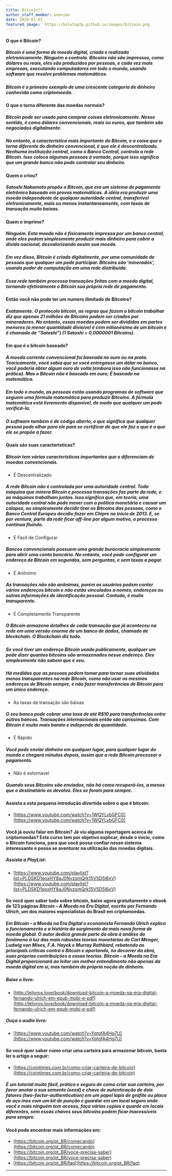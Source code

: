 ```yaml
---
title: Bitcoin?!
author_staff_member: anonimo
date: 2020-01-03
featured_image:  https://boletop2p.github.io/images/bitcoin.png
---
```

#### O que é Bitcoin?

##### Bitcoin é uma forma de moeda digital, criada e realizada eletronicamente. Ninguém o controla. Bitcoins não são impressos, como dólares ou reais, eles são produzidos por pessoas, e cada vez mais empresas, executando computadores em todo o mundo, usando software que resolve problemas matemáticos.

##### Bitcoin é o primeiro exemplo de uma crescente categoria de dinheiro conhecida como criptomoeda.

#### O que o torna diferente das moedas normais?

##### Bitcoin pode ser usado para comprar coisas eletronicamente. Nesse sentido, é como dólares convencionais, reais ou euros, que também são negociados digitalmente.

##### No entanto, a característica mais importante do Bitcoin, e a coisa que o torna diferente do dinheiro convencional, é que ele é descentralizado. Nenhuma instituição central, como o Banco Central, controla a rede Bitcoin. Isso coloca algumas pessoas à vontade, porque isso significa que um grande banco não pode controlar seu dinheiro.

#### Quem o criou?

##### Satoshi Nakamoto propôs o Bitcoin, que era um sistema de pagamento eletrônico baseado em provas matemáticas. A idéia era produzir uma moeda independente de qualquer autoridade central, transferível eletronicamente, mais ou menos instantaneamente, com taxas de transação muito baixas.

#### Quem o imprime?

##### Ninguém. Esta moeda não é fisicamente impressa por um banco central, onde eles podem simplesmente produzir mais dinheiro para cobrir a dívida nacional, desvalorizando assim sua moeda.

##### Em vez disso, Bitcoin é criado digitalmente, por uma comunidade de pessoas que qualquer um pode participar. Bitcoins são ‘minerados’, usando poder de computação em uma rede distribuída.

##### Essa rede também processa transações feitas com a moeda digital, tornando efetivamente o Bitcoin sua própria rede de pagamento.

#### Então você não pode ter um numero ilimitado de Bitcoins?

##### Exatamente. O protocolo bitcoin, as regras que fazem o bitcoin trabalhar diz que apenas 21 milhões de Bitcoins podem ser criados por mineradores. No entanto, essas moedas podem ser divididas em partes menores (a menor quantidade divisível é cem milionésimo de um bitcoin e é chamado de “Satoshi”) (1 Satoshi = 0,0000001 Bitcoins).

#### Em que é o bitcoin baseado?

##### A moeda corrente convencional foi baseada no ouro ou na prata. Teoricamente, você sabia que se você entregasse um dólar no banco, você poderia obter algum ouro de volta (embora isso não funcionasse na prática). Mas o Bitcoin não é baseado em ouro; É baseado na matemática.

##### Em todo o mundo, as pessoas estão usando programas de software que seguem uma fórmula matemática para produzir Bitcoins. A fórmula matemática está livremente disponível, de modo que qualquer um pode verificá-la.

##### O software também é de código aberto, o que significa que qualquer pessoa pode olhar para ele para se certificar de que ele faz o que é o que ele se propõe a fazer.

#### Quais são suas características?

##### Bitcoin tem várias características importantes que o diferenciam de moedas convencionais.

* É Descentralizado

##### A rede Bitcoin não é controlada por uma autoridade central. Toda máquina que minera Bitcoin e processa transações faz parte da rede, e as máquinas trabalham juntas. Isso significa que, em teoria, uma autoridade central não pode mexer com a política monetária e causar um colapso, ou simplesmente decidir tirar os Bitcoins das pessoas, como o Banco Central Europeu decidiu fazer em Chipre no início de 2013. E, se por ventura, parte da rede ficar off-line por algum motivo, o processo continua fluindo.

* É Fácil de Configurar

##### Bancos convencionais possuem uma grande burocracia simplesmente para abrir uma conta bancária. No entanto, você pode configurar um endereço de Bitcoin em segundos, sem perguntas, e sem taxas a pagar.

* É Anônimo

##### As transações não são anônimas, porém os usuários podem conter vários endereços bitcoin e não estão vinculados a nomes, endereços ou outras informações de identificação pessoal. Contudo, é muito transparente.

* É Completamente Transparente

##### O Bitcoin armazena detalhes de cada transação que já aconteceu na rede em uma versão enorme de um banco de dados, chamado de blockchain. O Blockchain diz tudo.

##### Se você tiver um endereço Bitcoin usado publicamente, qualquer um pode dizer quantos bitcoins são armazenados nesse endereço. Eles simplesmente não sabem que é seu.

##### Há medidas que as pessoas podem tomar para tornar suas atividades menos transparentes na rede Bitcoin, como não usar os mesmos endereços de Bitcoin sempre, e não fazer transferências de Bitcoin para um único endereço.

* As taxas de transação são baixas

##### O seu banco pode cobrar uma taxa de até R$10 para transferências entre outros bancos. Transações internacionais então são caríssimas. Com Bitcoin é muito mais barato e independe da quantidade.

* É Rápido

##### Você pode enviar dinheiro em qualquer lugar, para qualquer lugar do mundo e chegará minutos depois, assim que a rede Bitcoin processar o pagamento.

* Não é estornavel

##### Quando seus Bitcoins são enviados, não há como recuperá-los, a menos que o destinatário os devolva. Eles se foram para sempre.

#### Assista a esta pequena introdução divertida sobre o que é bitcoin:

* [https://www.youtube.com/watch?v=1WQYLvbGFC0](https://www.youtube.com/watch?v=1WQYLvbGFC0)

#### Você já ouviu falar em Bitcoin? Já viu alguma reportagem acerca de criptomoedas? Este curso tem por objetivo explicar, desde o início, como o Bitcoin funciona, para que você possa confiar nesse sistema interessante e possa se aventurar na utilização das moedas digitais.

##### Assista a PlayList:

* [https://www.youtube.com/playlist?list=PLDSKD1eoxHY8aJ0NvzsmQrk15V5D5l6xV](https://www.youtube.com/playlist?list=PLDSKD1eoxHY8aJ0NvzsmQrk15V5D5l6xV)


#### Se você quer saber tudo sobre bitcoin, baixe agora gratuitamente o ebook de 123 páginas _Bitcoin – A Moeda na Era Digital_, escrito por _Fernando Ulrich_, um dos maiores especialistas do Brasil em criptomoedas.

##### Em _Bitcoin – a Moeda na Era Digital_ o economista Fernando Ulrich explica o funcionamento e a história do surgimento da mais nova forma de moeda global. O autor dedica grande parte da obra à análise do fenômeno à luz das mais robustas teorias monetárias de Carl Menger, Ludwig von Mises, F.A. Hayek e Murray Rothbard, rebatendo as principais críticas contra o Bitcoin e aportando, no decorrer da obra, suas próprias contribuições a essas teorias. _Bitcoin – a Moeda na Era Digital_ proporcionará ao leitor um melhor entendimento não apenas da moeda digital em si, mas também da própria noção de dinheiro.

##### Baixe o livro:

* [http://lelivros.love/book/download-bitcoin-a-moeda-na-era-digital-fernando-ulrich-em-epub-mobi-e-pdf](http://lelivros.love/book/download-bitcoin-a-moeda-na-era-digital-fernando-ulrich-em-epub-mobi-e-pdf)

##### Ouça o audio livro:

* [https://www.youtube.com/watch?v=YqtgfA4Hg7U](https://www.youtube.com/watch?v=YqtgfA4Hg7U)

#### Se você quer saber como criar uma carteira para armazenar bitcoin, basta ler o artigo a seguir:

* [https://cointimes.com.br/como-criar-carteira-de-bitcoin](https://cointimes.com.br/como-criar-carteira-de-bitcoin)

##### É um tutorial muito fácil, prático e seguro de como criar sua carteira, por favor anotar a sua semente (seed) e chave de autenticação de dois fatores (two-factor-authentication) em um papel lapis de grafite ou placa de aço inox com um kit de punção e guardar em um local seguro onde você e mais ninguém tem acesso, faça várias copias e quarde em locais diferentes, sem essas chaves seus _bitcoins_ podem ficar _inacessíveis_ para _sempre_.

#### Você pode encontrar mais informações em:

* [https://bitcoin.org/pt_BR/comecando](https://bitcoin.org/pt_BR/comecando)
* [https://bitcoin.org/pt_BR/voce-precisa-saber](https://bitcoin.org/pt_BR/voce-precisa-saber)
* [https://bitcoin.org/pt_BR/faq](https://bitcoin.org/pt_BR/faq)

---
